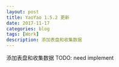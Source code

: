 ```yaml
---
layout: post
title: YaoYao 1.5.2 更新
date: 2017-11-17
categories: blog
tags: [Work]
description: 添加表盘和收集数据
---
```


添加表盘和收集数据 TODO: need implement